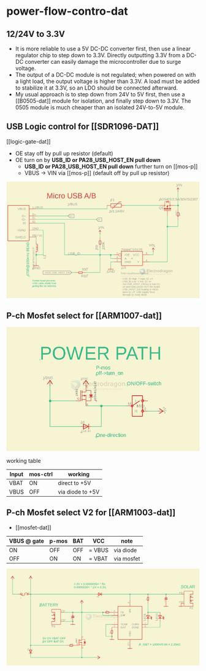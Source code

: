 
# power-flow-contro-dat


## 12/24V to 3.3V


- It is more reliable to use a 5V DC-DC converter first, then use a linear regulator chip to step down to 3.3V. Directly outputting 3.3V from a DC-DC converter can easily damage the microcontroller due to surge voltage.
- The output of a DC-DC module is not regulated; when powered on with a light load, the output voltage is higher than 3.3V. A load must be added to stabilize it at 3.3V, so an LDO should be connected afterward.
- My usual approach is to step down from 24V to 5V first, then use a [[B0505-dat]] module for isolation, and finally step down to 3.3V. The 0505 module is much cheaper than an isolated 24V-to-5V module.


## USB Logic control for [[SDR1096-DAT]]

[[logic-gate-dat]]


- OE stay off by pull up resistor (default)
- OE turn on by **USB_ID or PA28_USB_HOST_EN pull down**
  - **USB_ID or PA28_USB_HOST_EN pull down** further turn on [[mos-p]]
  - VBUS -> VIN via [[mos-p]] (default off by pull up resistor)


![](2023-12-18-15-43-51.png)



## P-ch Mosfet select for [[ARM1007-dat]]


![](2024-10-15-17-29-50.png)

working table 

| Input | mos-ctrl | working          |
| ----- | -------- | ---------------- |
| VBAT  | ON       | direct to +5V    |
| VBUS  | OFF      | via diode to +5V |


## P-ch Mosfet select V2 for [[ARM1003-dat]]

- [[mosfet-dat]]

| VBUS @ gate | p-mos | BAT | VCC    | note       |
| ----------- | ----- | --- | ------ | ---------- |
| ON          | OFF   | OFF | = VBUS | via diode  |
| OFF         | ON    | ON  | = VBAT | via mosfet |


![](2025-02-03-17-18-57.png)